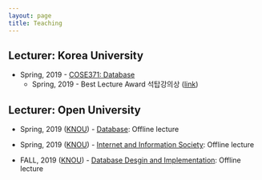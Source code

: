 ```yaml
---
layout: page
title: Teaching
---
```


## Lecturer: Korea University

- Spring, 2019 - [COSE371: Database](https://cose371.github.io/)
	- Spring, 2019 - Best Lecture Award 석탑강의상 ([link](https://www.korea.ac.kr/cop/bestLecture/bestLectureList.do?siteId=university#))

## Lecturer: Open University

- Spring, 2019 ([KNOU](https://www.knou.ac.kr/)) - [Database](http://cs.knou.ac.kr/~jaehwachung/study2.asp): Offline lecture

- Spring, 2019 ([KNOU](https://www.knou.ac.kr/)) - [Internet and Information Society](http://cs.knou.ac.kr/~jaehwachung/study1.asp): Offline lecture

- FALL, 2019 ([KNOU](https://www.knou.ac.kr/)) - [Database Desgin and Implementation](http://cs.knou.ac.kr/~jaehwachung/study3.asp): Offline lecture
